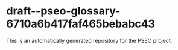 # draft--pseo-glossary-6710a6b417faf465bebabc43

This is an automatically generated repository for the PSEO project.